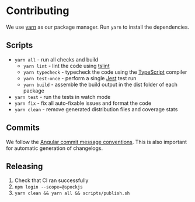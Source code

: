 # Contributing

We use [yarn](https://yarnpkg.org) as our package manager. Run `yarn` to install
the dependencies.

## Scripts

* `yarn all` - run all checks and build
  * `yarn lint` - lint the code using
    [tslint](https://palantir.github.io/tslint/)
  * `yarn typecheck` - typecheck the code using the
    [TypeScript](https://www.typescriptlang.org/) compiler
  * `yarn test-once` - perform a single [Jest](https://facebook.github.io/jest/)
    test run
  * `yarn build` - assemble the build output in the dist folder of each package
* `yarn test` - run the tests in watch mode
* `yarn fix` - fix all auto-fixable issues and format the code
* `yarn clean` - remove generated distribution files and coverage stats

## Commits

We follow the
[Angular commit message conventions](https://github.com/angular/angular/blob/master/CONTRIBUTING.md).
This is also important for automatic generation of changelogs.

## Releasing

1.  Check that CI ran successfully
2.  `npm login --scope=@spockjs`
3.  `yarn clean && yarn all && scripts/publish.sh`
